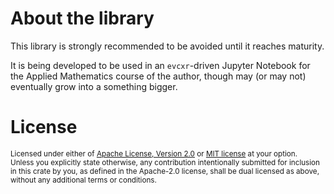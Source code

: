 # About the library

This library is strongly recommended to be avoided until it reaches maturity.

It is being developed to be used in an `evcxr`-driven Jupyter Notebook for the Applied Mathematics course of the author, though may (or may not) eventually grow into a something bigger.

# License

<sup>
Licensed under either of <a href="LICENSE-APACHE">Apache License, Version
2.0</a> or <a href="LICENSE-MIT">MIT license</a> at your option.
</sup>

<br>

<sub>
Unless you explicitly state otherwise, any contribution intentionally submitted
for inclusion in this crate by you, as defined in the Apache-2.0 license, shall
be dual licensed as above, without any additional terms or conditions.
</sub>